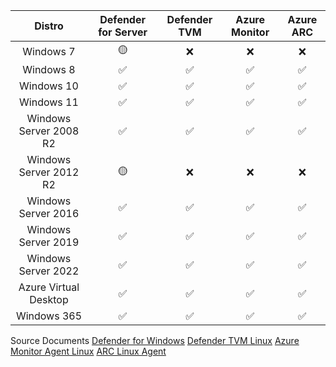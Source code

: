 | Distro                                    | Defender for Server | Defender TVM | Azure Monitor | Azure ARC |
|:-----------------------------------------:|:-------------------:|:------------:|:-------------:|:---------:|
| Windows 7  | 🟡                  | ❌           | ❌            | ❌        |
| Windows 8    | ✅                  | ✅           | ✅            | ✅        |
| Windows 10           | ✅                  | ✅           | ✅            | ✅        |
| Windows 11            | ✅                  | ✅           | ✅            | ✅        |
| Windows Server 2008 R2                         | ✅                  | ✅           | ✅            | ✅        |
| Windows Server 2012 R2                     | 🟡                  | ❌           | ❌            | ❌        |
| Windows Server 2016                      | ✅                  | ✅           | ✅            | ✅        |
| Windows Server 2019                                 | ✅                  | ✅           | ✅            | ✅        |
| Windows Server 2022                         | ✅                  | ✅           | ✅            | ✅        |
| Azure Virtual Desktop                        | ✅                  | ✅           | ✅            | ✅        |
| Windows 365                         | ✅                  | ✅           | ✅            | ✅        |



Source Documents
[Defender for Windows](https://learn.microsoft.com/en-us/defender-endpoint/minimum-requirements#supported-windows-versions)
[Defender TVM Linux](https://learn.microsoft.com/en-us/defender-vulnerability-management/tvm-supported-os#capabilities-per-supported-operating-systems-os-and-platforms)
[Azure Monitor Agent Linux](https://learn.microsoft.com/en-us/azure/azure-monitor/agents/azure-monitor-agent-supported-operating-systems#linux-operating-systems)
[ARC Linux Agent](https://learn.microsoft.com/en-us/azure/azure-arc/servers/prerequisites#supported-operating-systems)

